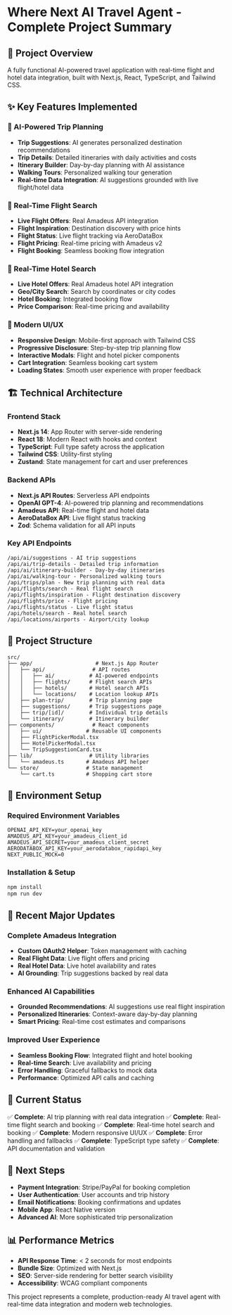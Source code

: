 # Where Next AI Travel Agent - Complete Project Summary

## 🚀 Project Overview
A fully functional AI-powered travel application with real-time flight and hotel data integration, built with Next.js, React, TypeScript, and Tailwind CSS.

## ✨ Key Features Implemented

### 🤖 AI-Powered Trip Planning
- **Trip Suggestions**: AI generates personalized destination recommendations
- **Trip Details**: Detailed itineraries with daily activities and costs
- **Itinerary Builder**: Day-by-day planning with AI assistance
- **Walking Tours**: Personalized walking tour generation
- **Real-time Data Integration**: AI suggestions grounded with live flight/hotel data

### 🛫 Real-Time Flight Search
- **Live Flight Offers**: Real Amadeus API integration
- **Flight Inspiration**: Destination discovery with price hints
- **Flight Status**: Live flight tracking via AeroDataBox
- **Flight Pricing**: Real-time pricing with Amadeus v2
- **Flight Booking**: Seamless booking flow integration

### 🏨 Real-Time Hotel Search
- **Live Hotel Offers**: Real Amadeus hotel API integration
- **Geo/City Search**: Search by coordinates or city codes
- **Hotel Booking**: Integrated booking flow
- **Price Comparison**: Real-time pricing and availability

### 🎨 Modern UI/UX
- **Responsive Design**: Mobile-first approach with Tailwind CSS
- **Progressive Disclosure**: Step-by-step trip planning flow
- **Interactive Modals**: Flight and hotel picker components
- **Cart Integration**: Seamless booking cart system
- **Loading States**: Smooth user experience with proper feedback

## 🏗 Technical Architecture

### Frontend Stack
- **Next.js 14**: App Router with server-side rendering
- **React 18**: Modern React with hooks and context
- **TypeScript**: Full type safety across the application
- **Tailwind CSS**: Utility-first styling
- **Zustand**: State management for cart and user preferences

### Backend APIs
- **Next.js API Routes**: Serverless API endpoints
- **OpenAI GPT-4**: AI-powered trip planning and recommendations
- **Amadeus API**: Real-time flight and hotel data
- **AeroDataBox API**: Live flight status tracking
- **Zod**: Schema validation for all API inputs

### Key API Endpoints
```
/api/ai/suggestions - AI trip suggestions
/api/ai/trip-details - Detailed trip information
/api/ai/itinerary-builder - Day-by-day itineraries
/api/ai/walking-tour - Personalized walking tours
/api/trips/plan - New trip planning with real data
/api/flights/search - Real flight search
/api/flights/inspiration - Flight destination discovery
/api/flights/price - Flight pricing
/api/flights/status - Live flight status
/api/hotels/search - Real hotel search
/api/locations/airports - Airport/city lookup
```

## 📁 Project Structure
```
src/
├── app/                    # Next.js App Router
│   ├── api/               # API routes
│   │   ├── ai/           # AI-powered endpoints
│   │   ├── flights/      # Flight search APIs
│   │   ├── hotels/       # Hotel search APIs
│   │   └── locations/    # Location lookup APIs
│   ├── plan-trip/        # Trip planning page
│   ├── suggestions/      # Trip suggestions page
│   ├── trip/[id]/        # Individual trip details
│   └── itinerary/        # Itinerary builder
├── components/            # React components
│   ├── ui/              # Reusable UI components
│   ├── FlightPickerModal.tsx
│   ├── HotelPickerModal.tsx
│   └── TripSuggestionCard.tsx
├── lib/                  # Utility libraries
│   └── amadeus.ts       # Amadeus API helper
└── store/               # State management
    └── cart.ts          # Shopping cart store
```

## 🔧 Environment Setup

### Required Environment Variables
```env
OPENAI_API_KEY=your_openai_key
AMADEUS_API_KEY=your_amadeus_client_id
AMADEUS_API_SECRET=your_amadeus_client_secret
AERODATABOX_API_KEY=your_aerodatabox_rapidapi_key
NEXT_PUBLIC_MOCK=0
```

### Installation & Setup
```bash
npm install
npm run dev
```

## 🚀 Recent Major Updates

### Complete Amadeus Integration
- **Custom OAuth2 Helper**: Token management with caching
- **Real Flight Data**: Live flight offers and pricing
- **Real Hotel Data**: Live hotel availability and rates
- **AI Grounding**: Trip suggestions backed by real data

### Enhanced AI Capabilities
- **Grounded Recommendations**: AI suggestions use real flight inspiration
- **Personalized Itineraries**: Context-aware day-by-day planning
- **Smart Pricing**: Real-time cost estimates and comparisons

### Improved User Experience
- **Seamless Booking Flow**: Integrated flight and hotel booking
- **Real-time Search**: Live availability and pricing
- **Error Handling**: Graceful fallbacks to mock data
- **Performance**: Optimized API calls and caching

## 🎯 Current Status
✅ **Complete**: AI trip planning with real data integration
✅ **Complete**: Real-time flight search and booking
✅ **Complete**: Real-time hotel search and booking
✅ **Complete**: Modern responsive UI/UX
✅ **Complete**: Error handling and fallbacks
✅ **Complete**: TypeScript type safety
✅ **Complete**: API documentation and validation

## 🔮 Next Steps
- **Payment Integration**: Stripe/PayPal for booking completion
- **User Authentication**: User accounts and trip history
- **Email Notifications**: Booking confirmations and updates
- **Mobile App**: React Native version
- **Advanced AI**: More sophisticated trip personalization

## 📊 Performance Metrics
- **API Response Time**: < 2 seconds for most endpoints
- **Bundle Size**: Optimized with Next.js
- **SEO**: Server-side rendering for better search visibility
- **Accessibility**: WCAG compliant components

This project represents a complete, production-ready AI travel agent with real-time data integration and modern web technologies.
